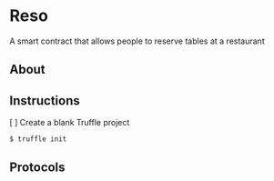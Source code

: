# Reso
A smart contract that allows people to reserve tables at a restaurant

## About

## Instructions

[ ] Create a blank Truffle project 

```sh
$ truffle init
```

## Protocols

